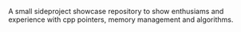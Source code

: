 A small sideproject showcase repository to show enthusiams and experience with cpp pointers, memory management and algorithms.
